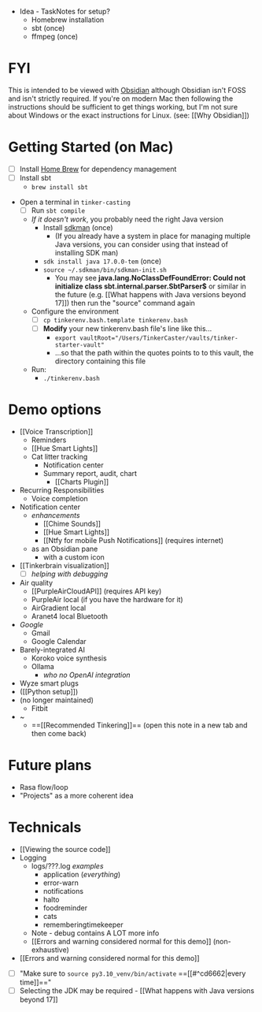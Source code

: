 - Idea - TaskNotes for setup?
	- Homebrew installation
	- sbt (once)
	- ffmpeg (once)

# FYI

This is intended to be viewed with [Obsidian](https://obsidian.md/) although Obsidian isn't FOSS and isn't strictly required. If you're on modern Mac then following the instructions should be sufficient to get things working, but I'm not sure about Windows or the exact instructions for Linux. (see: [[Why Obsidian]])

# Getting Started (on Mac)

- [ ] Install [Home Brew](https://brew.sh) for dependency management
- [ ] Install sbt
	- `brew install sbt`
- Open a terminal in `tinker-casting`
	- [ ] Run `sbt compile`
	- *If it doesn't work*, you probably need the right Java version
		- Install [sdkman](https://sdkman.io/) (once)
			- (If you already have a system in place for managing multiple Java versions, you can consider using that instead of installing SDK man)
		- `sdk install java 17.0.0-tem` (once)
		- `source ~/.sdkman/bin/sdkman-init.sh`
			- You may see **java.lang.NoClassDefFoundError: Could not initialize class sbt.internal.parser.SbtParser$** or similar in the future (e.g. [[What happens with Java versions beyond 17]]) then run the "source" command again
	- Configure the environment
		- [ ] `cp tinkerenv.bash.template tinkerenv.bash`
		- [ ] **Modify** your new tinkerenv.bash file's line like this...
			- `export vaultRoot="/Users/TinkerCaster/vaults/tinker-starter-vault"`
			- ...so that the path within the quotes points to to this vault, the directory containing this file
	- Run:
		- `./tinkerenv.bash`

# Demo options

- [[Voice Transcription]]
	- Reminders
	- [[Hue Smart Lights]]
	- Cat litter tracking
		- Notification center
		- Summary report, audit, chart
			- [[Charts Plugin]]
- Recurring Responsibilities
	- Voice completion
- Notification center
	- *enhancements*
		- [[Chime Sounds]]
		- [[Hue Smart Lights]]
		- [[Ntfy for mobile Push Notifications]] (requires internet)
	- as an Obsidian pane
		- with a custom icon
- [[Tinkerbrain visualization]]
	- [ ] *helping with debugging*
- Air quality
	- [[PurpleAirCloudAPI]] (requires API key)
	- PurpleAir local (if you have the hardware for it)
	- AirGradient local
	- Aranet4 local Bluetooth
- *Google*
	- Gmail
	- Google Calendar
- Barely-integrated AI
	- Koroko voice synthesis
	- Ollama
		- *who no OpenAI integration*
- Wyze smart plugs
- ([[Python setup]])
- (no longer maintained)
	- Fitbit
- ~
	- ==[[Recommended Tinkering]]== (open this note in a new tab and then come back)

# Future plans

- Rasa flow/loop
- "Projects" as a more coherent idea

# Technicals

- [[Viewing the source code]]
- Logging
	- logs/???.log *examples*
		- application (*everything*)
		- error-warn
		- notifications
		- halto
		- foodreminder
		- cats
		- rememberingtimekeeper
	- Note - debug contains A LOT more info
	- [[Errors and warning considered normal for this demo]] (non-exhaustive)
- [[Errors and warning considered normal for this demo]]
- [ ] "Make sure to `source py3.10_venv/bin/activate` ==[[#^cd6662|every time]]=="
- [ ] Selecting the JDK may be required - [[What happens with Java versions beyond 17]]
